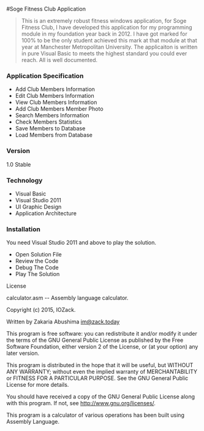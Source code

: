 #Soge Fitness Club Application

> This is an extremely robust fitness windows application, for Soge Fitness Club, 
> I have developed this application for my programming module in my foundation year back in 2012. 
> I have got marked for 100% to be the only student achieved this mark at that module at that year at Manchester
> Metropolitan University. The applicaiton is written in pure Visual Basic to meets the highest standard you could 
> ever reach. All is well documented.


### Application Specification

- Add Club Members Information
- Edit Club Members Information
- View Club Members Information
- Add Club Members Member Photo
- Search Members Information
- Check Members Statistics
- Save Members to Database
- Load Members from Database

### Version 

1.0 Stable

### Technology

- Visual Basic
- Visual Studio 2011
- UI Graphic Design
- Application Architecture

### Installation

You need Visual Studio 2011 and above to play the solution.
- Open Solution File
- Review the Code
- Debug The Code 
- Play The Solution

License

calculator.asm -- Assembly language calculator.

Copyright (c) 2015, IOZack.

Written by Zakaria Abushima <im@zack.today>

This program is free software: you can redistribute it and/or modify
it under the terms of the GNU General Public License as published by
the Free Software Foundation, either version 2 of the License, or
(at your option) any later version.

This program is distributed in the hope that it will be useful,
but WITHOUT ANY WARRANTY; without even the implied warranty of
MERCHANTABILITY or FITNESS FOR A PARTICULAR PURPOSE.  See the
GNU General Public License for more details.

You should have received a copy of the GNU General Public License
along with this program.  If not, see <http://www.gnu.org/licenses/>.

This program is a calculator of various operations has been built using Assembly Language.
